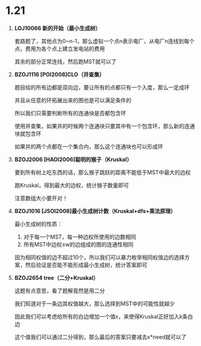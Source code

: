 # 1.21

1. **LOJ10066 新的开始（最小生成树）**

   套路题了，其他点为0~n-1，那么虚拟一个点n表示电厂，从电厂n连线到每个点，费用为各个点上建立发电站的费用

   其余的部分正常连线，然后跑MST就可以了

2. **BZOJ1116 [POI2008]CLO（并查集）**

   题目给的所有边都是双向边，要让所有的点都只有一个入度，那么一定成环

   并且从任意的环拓展出来的图也是可以满足条件的

   所以我们只需要判断所有的连通块是否都包含环

   使用并查集，如果并的时候两个连通块只要其中有一个包含环，那么新的连通块就包含环

   如果并的两个点都在一个集合内，那么这个连通块也可以形成环

3. **BZOJ2006 [HAOI2006]聪明的猴子（Kruskal）**

   要到所有树上吃东西的话，那么猴子跳跃的距离不能低于MST中最大的边权

   跑Kruskal，得到最大的边权，统计猴子数量即可

   注意数组大小要开对！

4. **BZOJ1016 [JSOI2008]最小生成树计数（Kruskal+dfs+乘法原理）**

   最小生成树的性质：

   1. 对于每一个MST，每一种边权所使用的边数相同
   2. 所有MST中边权≤w的边组成的图的连通性相同

   因为相同权值的边不超过10个，所以我们可以暴力枚举相同权值边的选择方案，然后验证是否能不能形成最小生成树，统计答案即可

5. **BZOJ2654 tree（二分+Kruskal）**

   这题有点意思，看了题解竟然是用二分

   我们知道对于一条边其权值越大，那么选择到MST中的可能性就越少

   因此我们可以考虑给所有的白边增加一个值x，来使得Kruskal正好加入k条白边

   这个值我们可以通过二分得到，那么最后的答案只要减去x*need就可以了
